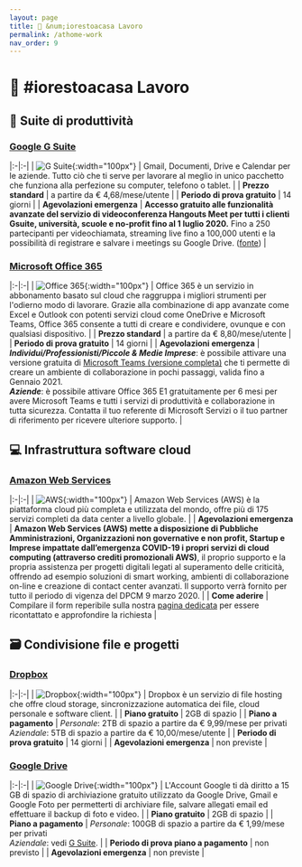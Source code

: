 ```yaml
---
layout: page
title: 💼 &num;iorestoacasa Lavoro
permalink: /athome-work
nav_order: 9
---
```


# 💼 #iorestoacasa Lavoro

## 📑 Suite di produttività

### **[Google G Suite](https://gsuite.google.it/intl/it/)** 

|:-|:-|
| ![G Suite][logo-gsuite]{:width="100px"} | Gmail, Documenti, Drive e Calendar per le aziende. Tutto ciò che ti serve per lavorare al meglio in unico pacchetto che funziona alla perfezione su computer, telefono o tablet. |
| **Prezzo standard** | a partire da € 4,68/mese/utente |
| **Periodo di prova gratuito** | 14 giorni |
| **Agevolazioni emergenza** | **Accesso gratuito alle funzionalità avanzate del servizio di videoconferenza Hangouts Meet per tutti i clienti Gsuite, università, scuole e no-profit fino al 1 luglio 2020.** Fino a 250 partecipanti per videochiamata, streaming live fino a 100,000 utenti e la possibilità di registrare e salvare i meetings su Google Drive. ([fonte][gsuite]) |

### **[Microsoft Office 365](https://products.office.com/it-it/home)**

|:-|:-|
| ![Office 365][logo-office365]{:width="100px"} | Office 365 è un servizio in abbonamento basato sul cloud che raggruppa i migliori strumenti per l'odierno modo di lavorare. Grazie alla combinazione di app avanzate come Excel e Outlook con potenti servizi cloud come OneDrive e Microsoft Teams, Office 365 consente a tutti di creare e condividere, ovunque e con qualsiasi dispositivo. |
| **Prezzo standard** | a partire da € 8,80/mese/utente |
| **Periodo di prova gratuito** | 14 giorni |
| **Agevolazioni emergenza** | **_Individui/Professionisti/Piccole & Medie Imprese_**: è possibile attivare una versione gratuita di [Microsoft Teams (versione completa)][msteams] che ti permette di creare un ambiente di collaborazione in pochi passaggi, valida fino a Gennaio 2021.<br/>**_Aziende_**: è possibile attivare Office 365 E1 gratuitamente per 6 mesi per avere Microsoft Teams e tutti i servizi di produttività e collaborazione in tutta sicurezza. Contatta il tuo referente di Microsoft Servizi o il tuo partner di riferimento per ricevere ulteriore supporto. |

## 💻 Infrastruttura software cloud

### **[Amazon Web Services][aws]**

|:-|:-|
| ![AWS][logo-aws]{:width="100px"} | Amazon Web Services (AWS) è la piattaforma cloud più completa e utilizzata del mondo, offre più di 175 servizi completi da data center a livello globale. |
| **Agevolazioni emergenza** | **Amazon Web Services (AWS) mette a disposizione di Pubbliche Amministrazioni, Organizzazioni non governative e non profit, Startup e Imprese impattate dall’emergenza COVID-19 i propri servizi di cloud computing (attraverso crediti promozionali AWS)**, il proprio supporto e la propria assistenza per progetti digitali legati al superamento delle criticità, offrendo ad esempio soluzioni di smart working, ambienti di collaborazione on-line e creazione di contact center avanzati. Il supporto verrà fornito per tutto il periodo di vigenza del DPCM 9 marzo 2020. |
| **Come aderire** | Compilare il form reperibile sulla nostra [pagina dedicata][aws] per essere ricontattato e approfondire la richiesta |

## 🗃 Condivisione file e progetti

### **[Dropbox](https://www.dropbox.com/)**

|:-|:-|
| ![Dropbox][logo-dropbox]{:width="100px"} | Dropbox è un servizio di file hosting che offre cloud storage, sincronizzazione automatica dei file, cloud personale e software client. |
| **Piano gratuito** | 2GB di spazio |
| **Piano a pagamento** | _Personale_: 2TB di spazio a partire da € 9,99/mese per privati<br/>_Aziendale_: 5TB di spazio a partire da € 10,00/mese/utente |
| **Periodo di prova gratuito** | 14 giorni |
| **Agevolazioni emergenza** | non previste |

### **[Google Drive](https://drive.google.com/)**

|:-|:-|
| ![Google Drive][logo-gdrive]{:width="100px"} | L'Account Google ti dà diritto a 15 GB di spazio di archiviazione gratuito utilizzato da Google Drive, Gmail e Google Foto per permetterti di archiviare file, salvare allegati email ed effettuare il backup di foto e video. |
| **Piano gratuito** | 2GB di spazio |
| **Piano a pagamento** | _Personale_: 100GB di spazio a partire da € 1,99/mese per privati<br/>_Aziendale_: vedi [G Suite](#google-g-suite). |
| **Periodo di prova piano a pagamento** | non previsto |
| **Agevolazioni emergenza** | non previste |


[msteams]: https://www.microsoft.com/en-us/microsoft-365/blog/2020/03/05/our-commitment-to-customers-during-covid-19/
[aws]: https://pages.awscloud.com/soilidarietdigitale-contactus_ContactUsPageit.html
[logo-aws]: https://solidarietadigitale.agid.gov.it/img/service/aws.png
[gsuite]: https://gsuiteupdates.googleblog.com/2020/03/enabling-hangouts-meet-premium-features.html
[logo-gsuite]: https://www.lineup.com/wp-content/uploads/2019/07/gsuite.png 
[logo-office365]: https://upload.wikimedia.org/wikipedia/commons/7/74/Office_365_logo.png
[logo-dropbox]: https://upload.wikimedia.org/wikipedia/commons/thumb/c/cb/Dropbox_logo_2017.svg/2880px-Dropbox_logo_2017.svg.png
[logo-gdrive]: https://www.googlewatchblog.de/wp-content/uploads/Google-Drive-Logo.png